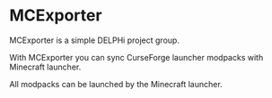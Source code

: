 # MCExporter
MCExporter is a simple DELPHi project group.

With MCExporter you can sync CurseForge launcher modpacks with Minecraft launcher.

All modpacks can be launched by the Minecraft launcher.
